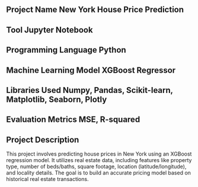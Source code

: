 ## Project Name New York House Price Prediction
## Tool Jupyter Notebook  
## Programming Language Python
## Machine Learning Model XGBoost Regressor
## Libraries Used Numpy, Pandas, Scikit-learn, Matplotlib, Seaborn, Plotly
## Evaluation Metrics MSE, R-squared

## Project Description
This project involves predicting house prices in New York using an XGBoost regression model. It utilizes real estate data, including features like property type, number of beds/baths, square footage, location (latitude/longitude), and locality details. The goal is to build an accurate pricing model based on historical real estate transactions.
